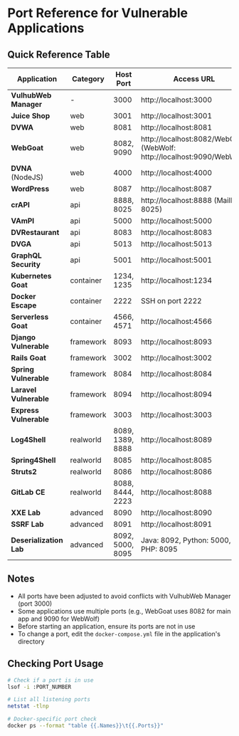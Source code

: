 # Port Reference for Vulnerable Applications

## Quick Reference Table

| Application | Category | Host Port | Access URL |
|-------------|----------|-----------|------------|
| **VulhubWeb Manager** | - | 3000 | http://localhost:3000 |
| **Juice Shop** | web | 3001 | http://localhost:3001 |
| **DVWA** | web | 8081 | http://localhost:8081 |
| **WebGoat** | web | 8082, 9090 | http://localhost:8082/WebGoat (WebWolf: http://localhost:9090/WebWolf) |
| **DVNA** (NodeJS) | web | 4000 | http://localhost:4000 |
| **WordPress** | web | 8087 | http://localhost:8087 |
| **crAPI** | api | 8888, 8025 | http://localhost:8888 (MailHog: 8025) |
| **VAmPI** | api | 5000 | http://localhost:5000 |
| **DVRestaurant** | api | 8083 | http://localhost:8083 |
| **DVGA** | api | 5013 | http://localhost:5013 |
| **GraphQL Security** | api | 5001 | http://localhost:5001 |
| **Kubernetes Goat** | container | 1234, 1235 | http://localhost:1234 |
| **Docker Escape** | container | 2222 | SSH on port 2222 |
| **Serverless Goat** | container | 4566, 4571 | http://localhost:4566 |
| **Django Vulnerable** | framework | 8093 | http://localhost:8093 |
| **Rails Goat** | framework | 3002 | http://localhost:3002 |
| **Spring Vulnerable** | framework | 8084 | http://localhost:8084 |
| **Laravel Vulnerable** | framework | 8094 | http://localhost:8094 |
| **Express Vulnerable** | framework | 3003 | http://localhost:3003 |
| **Log4Shell** | realworld | 8089, 1389, 8888 | http://localhost:8089 |
| **Spring4Shell** | realworld | 8085 | http://localhost:8085 |
| **Struts2** | realworld | 8086 | http://localhost:8086 |
| **GitLab CE** | realworld | 8088, 8444, 2223 | http://localhost:8088 |
| **XXE Lab** | advanced | 8090 | http://localhost:8090 |
| **SSRF Lab** | advanced | 8091 | http://localhost:8091 |
| **Deserialization Lab** | advanced | 8092, 5000, 8095 | Java: 8092, Python: 5000, PHP: 8095 |

## Notes
- All ports have been adjusted to avoid conflicts with VulhubWeb Manager (port 3000)
- Some applications use multiple ports (e.g., WebGoat uses 8082 for main app and 9090 for WebWolf)
- Before starting an application, ensure its ports are not in use
- To change a port, edit the `docker-compose.yml` file in the application's directory

## Checking Port Usage
```bash
# Check if a port is in use
lsof -i :PORT_NUMBER

# List all listening ports
netstat -tlnp

# Docker-specific port check
docker ps --format "table {{.Names}}\t{{.Ports}}"
``` 